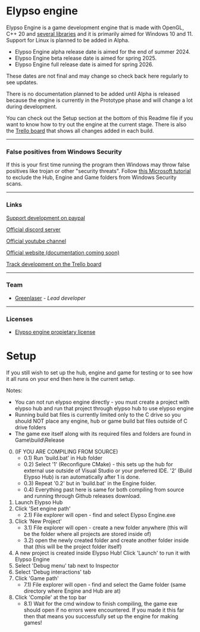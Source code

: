 # Elypso engine

Elypso Engine is a game development engine that is made with OpenGL, C++ 20 and [several libraries](https://github.com/Lost-Empire-Entertainment/Elypso-engine/blob/main/LIBRARIES.md) and it is primarily aimed for Windows 10 and 11. Support for Linux is planned to be added in Alpha.

- Elypso Engine alpha release date is aimed for the end of summer 2024.
- Elypso Engine beta release date is aimed for spring 2025.
- Elypso Engine full release date is aimed for spring 2026.

These dates are not final and may change so check back here regularly to see updates.

There is no documentation planned to be added until Alpha is released because the engine is currently in the Prototype phase and will change a lot during development. 

You can check out the Setup section at the bottom of this Readme file if you want to know how to try out the engine at the current stage. There is also the [Trello board](https://trello.com/b/hbt6ebCZ/elypso-engine) that shows all changes added in each build.

---

### False positives from Windows Security

If this is your first time running the program then Windows may throw false positives like trojan or other "security threats". Follow [this Microsoft tutorial](https://support.microsoft.com/en-us/windows/add-an-exclusion-to-windows-security-811816c0-4dfd-af4a-47e4-c301afe13b26) to exclude the Hub, Engine and Game folders from Windows Security scans.

---

### Links

[Support development on paypal](https://www.paypal.com/donate/?hosted_button_id=QWG8SAYX5TTP6)

[Official discord server](https://discord.gg/FqJgy2SvDs)

[Official youtube channel](https://youtube.com/greenlaser)

[Official website (documentation coming soon)](https://elypsoengine.com)

[Track development on the Trello board](https://trello.com/b/hbt6ebCZ/elypso-engine)

---

### Team

* [Greenlaser](https://github.com/greeenlaser) - *Lead developer*

---

### Licenses

* [Elypso engine propietary license](LICENSE.md)

# Setup

If you still wish to set up the hub, engine and game for testing or to see how it all runs on your end then here is the current setup.

Notes:
- You can not run elypso engine directly - you must create a project with elypso hub and run that project through elypso hub to use elypso engine
- Running build bat files is currently limited only to the C drive so you should NOT place any engine, hub or game build bat files outside of C drive folders
- The game exe itself along with its required files and folders are found in Game\build\Release

0) (IF YOU ARE COMPILING FROM SOURCE)
	- 0.1) Run 'build.bat' in Hub folder
	- 0.2) Select '1' (Reconfigure CMake) - this sets up the hub for external use outside of Visual Studio or your preferred IDE. '2' (Build Elypso Hub) is ran automatically after 1 is done.
	- 0.3) Repeat '0.2' but in 'build.bat' in the Engine folder.
	- 0.4) Everything past here is same for both compiling from source and running through Github releases download.
1) Launch Elypso Hub
2) Click 'Set engine path'
	- 2.1) File explorer will open - find and select Elypso Engine.exe
3) Click 'New Project'
	- 3.1) File explorer will open - create a new folder anywhere (this will be the folder where all projects are stored inside of)
	- 3.2) open the newly created folder and create another folder inside that (this will be the project folder itself)
5) A new project is created inside Elypso Hub! Click 'Launch' to run it with Elypso Engine
6) Select 'Debug menu' tab next to Inspector
7) Select 'Debug interactions' tab
8) Click 'Game path'
	- 7.1) File explorer will open - find and select the Game folder (same directory where Engine and Hub are at)
8) Click 'Compile' at the top bar
	- 8.1) Wait for the cmd window to finish compiling, the game exe should open if no errors were encountered. If you made it this far then that means you successfully set up the engine for making games!

